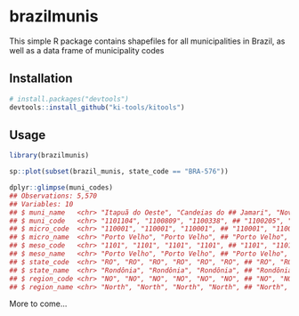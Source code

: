 # brazilmunis

This simple R package contains shapefiles for all municipalities in Brazil, as well as a data frame of municipality codes

## Installation ##

```r
# install.packages("devtools")
devtools::install_github("ki-tools/kitools")
```

## Usage ##

```r
library(brazilmunis)

sp::plot(subset(brazil_munis, state_code == "BRA-576"))

dplyr::glimpse(muni_codes)
## Observations: 5,570
## Variables: 10
## $ muni_name   <chr> "Itapuã do Oeste", "Candeias do ## Jamari", "Nova Mamoré",...
## $ muni_code   <chr> "1101104", "1100809", "1100338", ## "1100205", "1100106", ...
## $ micro_code  <chr> "110001", "110001", "110001", ## "110001", "110001", "1100...
## $ micro_name  <chr> "Porto Velho", "Porto Velho", ## "Porto Velho", "Porto Vel...
## $ meso_code   <chr> "1101", "1101", "1101", "1101", ## "1101", "1101", "1101",...
## $ meso_name   <chr> "Porto Velho", "Porto Velho", ## "Porto Velho", "Porto Vel...
## $ state_code  <chr> "RO", "RO", "RO", "RO", "RO", "RO", ## "RO", "RO", "RO", "...
## $ state_name  <chr> "Rondônia", "Rondônia", "Rondônia", ## "Rondônia", "Rondôn...
## $ region_code <chr> "NO", "NO", "NO", "NO", "NO", "NO", ## "NO", "NO", "NO", "...
## $ region_name <chr> "North", "North", "North", "North", ## "North", "North", "...
```

More to come...

